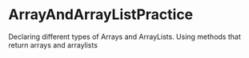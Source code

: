 # ArrayAndArrayListPractice
Declaring different types of Arrays and ArrayLists. Using methods that return arrays and arraylists
